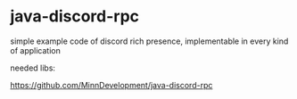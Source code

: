 # java-discord-rpc
simple example code of discord rich presence, implementable in every kind of application


needed libs:

https://github.com/MinnDevelopment/java-discord-rpc
